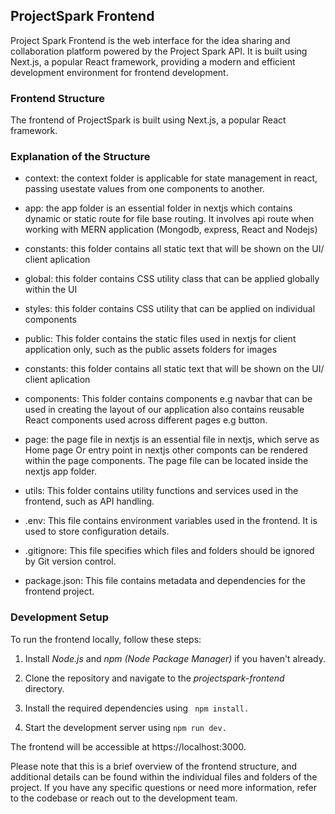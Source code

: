 ## ProjectSpark Frontend

Project Spark Frontend is the web interface for the idea sharing and collaboration platform powered by the Project Spark API. It is built using Next.js, a popular React framework, providing a modern and efficient development environment for frontend development.

### Frontend Structure

The frontend of ProjectSpark is built using Next.js, a popular React framework.

### Explanation of the Structure

- context: the context folder is applicable for state management in react, passing usestate values from one components to another.

- app: the app folder is an essential folder in nextjs which contains dynamic or static route for file base routing. It involves api route when working with MERN application (Mongodb, express, React and Nodejs)

- constants: this folder contains all static text that will be shown on the UI/ client aplication

- global: this folder contains CSS utility class that can be applied globally within the UI

- styles: this folder contains CSS utility that can be applied on individual components

- public: This folder contains the static files used in nextjs for client application only, such as the public assets folders for images

- constants: this folder contains all static text that will be shown on the UI/ client aplication

- components: This folder contains components e.g navbar that can be used in creating the layout of our application also contains reusable React components used across different pages e.g button.

- page: the page file in nextjs is an essential file in nextjs, which serve as Home page Or entry point in nextjs other componts can be rendered within the page components. The page file can be located inside the nextjs app folder.

- utils: This folder contains utility functions and services used in the frontend, such as API handling.

- .env: This file contains environment variables used in the frontend. It is used to store configuration details.

- .gitignore: This file specifies which files and folders should be ignored by Git version control.

- package.json: This file contains metadata and dependencies for the frontend project.

### Development Setup

To run the frontend locally, follow these steps:

1. Install *Node.js* and *npm (Node Package Manager)* if you haven't already.

2. Clone the repository and navigate to the *projectspark-frontend* directory.

3. Install the required dependencies using ``` npm install.```

4. Start the development server using ``` npm run dev. ```

The frontend will be accessible at https://localhost:3000.

Please note that this is a brief overview of the frontend structure, and additional details can be found within the individual files and folders of the project. If you have any specific questions or need more information, refer to the codebase or reach out to the development team.
